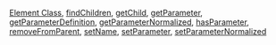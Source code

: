 [Element Class](./Element.md#element-class), [findChildren](./Element.md#findchildren), [getChild](./Element.md#getchild), [getParameter](./Element.md#getparameter), [getParameterDefinition](./Element.md#getparameterdefinition), [getParameterNormalized](./Element.md#getparameternormalized), [hasParameter](./Element.md#hasparameter), [removeFromParent](./Element.md#removefromparent), [setName](./Element.md#setname), [setParameter](./Element.md#setparameter), [setParameterNormalized](./Element.md#setparameternormalized)
